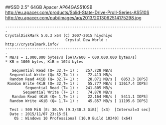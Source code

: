 ##SSD 2.5" 64GB Apacer AP64GAS510SB
http://eu.apacer.com/products/Solid-State-Drive-ProII-Series-AS510S
http://eu.apacer.com/pub/images/aq/2013/2013062514175298.jpg

```
-----------------------------------------------------------------------
CrystalDiskMark 5.0.3 x64 (C) 2007-2015 hiyohiyo
                           Crystal Dew World : http://crystalmark.info/
-----------------------------------------------------------------------
* MB/s = 1,000,000 bytes/s [SATA/600 = 600,000,000 bytes/s]
* KB = 1000 bytes, KiB = 1024 bytes

   Sequential Read (Q= 32,T= 1) :   257.728 MB/s
  Sequential Write (Q= 32,T= 1) :    72.413 MB/s
  Random Read 4KiB (Q= 32,T= 1) :    28.071 MB/s [  6853.3 IOPS]
 Random Write 4KiB (Q= 32,T= 1) :    55.777 MB/s [ 13617.4 IOPS]
         Sequential Read (T= 1) :   241.805 MB/s
        Sequential Write (T= 1) :    74.870 MB/s
   Random Read 4KiB (Q= 1,T= 1) :    22.164 MB/s [  5411.1 IOPS]
  Random Write 4KiB (Q= 1,T= 1) :    45.857 MB/s [ 11195.6 IOPS]

  Test : 500 MiB [E: 30.5% (9.3/30.3 GiB)] (x3)  [Interval=3 sec]
  Date : 2015/11/07 23:15:51
    OS : Windows 10 Professional [10.0 Build 10240] (x64)
```  
